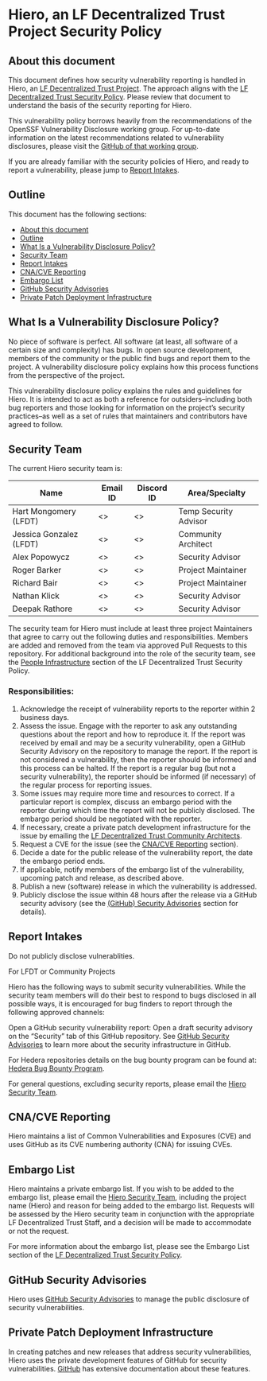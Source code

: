 # Hiero, an LF Decentralized Trust Project Security Policy

## About this document

This document defines how security vulnerability reporting is handled in Hiero, an [LF Decentralized Trust Project](https://www.lfdecentralizedtrust.org/). The approach aligns with the [LF Decentralized Trust Security Policy](https://lf-decentralized-trust.github.io/governance/governing-documents/SECURITY-POLICY). Please review that document to understand the basis of the security reporting for Hiero.

This vulnerability policy borrows heavily from the recommendations of the OpenSSF Vulnerability Disclosure working group. For up-to-date information on the latest recommendations related to vulnerability disclosures, please visit the [GitHub of that working group](https://github.com/ossf).

If you are already familiar with the security policies of Hiero, and ready to report a vulnerability, please jump to [Report Intakes](#report-intakes).

## Outline

This document has the following sections:

- [About this document](#about-this-document)
- [Outline](#outline)
- [What Is a Vulnerability Disclosure Policy?](#what-is-a-vulnerability-disclosure-policy)
- [Security Team](#security-team)
- [Report Intakes](#report-intakes)
- [CNA/CVE Reporting](#cnacve-reporting)
- [Embargo List](#embargo-list)
- [GitHub Security Advisories](#github-security-advisories)
- [Private Patch Deployment Infrastructure](#private-patch-deployment-infrastructure)

## What Is a Vulnerability Disclosure Policy?

No piece of software is perfect. All software (at least, all software of a certain size and complexity) has bugs. In open source development, members of the community or the public find bugs and report them to the project. A vulnerability disclosure policy explains how this process functions from the perspective of the project.

This vulnerability disclosure policy explains the rules and guidelines for Hiero. It is intended to act as both a reference for outsiders–including both bug reporters and those looking for information on the project’s security practices–as well as a set of rules that maintainers and contributors have agreed to follow.

## Security Team

The current Hiero security team is:

| Name                     | Email ID               | Discord ID | Area/Specialty            |
|--------------------------|------------------------|------------|---------------------------|
| Hart Mongomery (LFDT)    | <>                     | <>         | Temp Security Advisor     |
| Jessica Gonzalez (LFDT)  | <>                     | <>         | Community Architect       |
| Alex Popowycz            | <>                     | <>         | Security Advisor          |
| Roger Barker             | <>                     | <>         | Project Maintainer        |
| Richard Bair             | <>                     | <>         | Project Maintainer        |
| Nathan Klick             | <>                     | <>         | Security Advisor          |
| Deepak Rathore           | <>                     | <>         | Security Advisor          |

The security team for Hiero must include at least three project Maintainers that agree to carry out the following duties and responsibilities. Members are added and removed from the team via approved Pull Requests to this repository. For additional background into the role of the security team, see the [People Infrastructure](https://lf-decentralized-trust.github.io/governance/governing-documents/SECURITY-POLICY#people-infrastructure) section of the LF Decentralized Trust Security Policy.

### Responsibilities:

1. Acknowledge the receipt of vulnerability reports to the reporter within 2 business days.
2. Assess the issue. Engage with the reporter to ask any outstanding questions about the report and how to reproduce it. If the report was received by email and may be a security vulnerability, open a GitHub Security Advisory on the repository to manage the report. If the report is not considered a vulnerability, then the reporter should be informed and this process can be halted. If the report is a regular bug (but not a security vulnerability), the reporter should be informed (if necessary) of the regular process for reporting issues.
3. Some issues may require more time and resources to correct. If a particular report is complex, discuss an embargo period with the reporter during which time the report will not be publicly disclosed. The embargo period should be negotiated with the reporter.
4. If necessary, create a private patch development infrastructure for the issue by emailing the [LF Decentralized Trust Community Architects](mailto:community-architects@lfdecentralizedtrust.org).
5. Request a CVE for the issue (see the [CNA/CVE Reporting](#cnacve-reporting) section).
6. Decide a date for the public release of the vulnerability report, the date the embargo period ends.
7. If applicable, notify members of the embargo list of the vulnerability, upcoming patch and release, as described above.
8. Publish a new (software) release in which the vulnerability is addressed.
9. Publicly disclose the issue within 48 hours after the release via a GitHub security advisory (see the [(GitHub) Security Advisories](#github-security-advisories) section for details).

## Report Intakes

Do not publicly disclose vulnerablities.

For LFDT or Community Projects

Hiero has the following ways to submit security vulnerabilities. While the security team members will do their best to respond to bugs disclosed in all possible ways, it is encouraged for bug finders to report through the following approved channels:

Open a GitHub security vulnerability report: Open a draft security advisory on the “Security” tab of this GitHub repository. See [GitHub Security Advisories](https://docs.github.com/en/code-security/security-advisories) to learn more about the security infrastructure in GitHub.

For Hedera repositories details on the bug bounty program can be found at: [Hedera Bug Bounty Program](https://hedera.com/bounty).

For general questions, excluding security reports, please email the [Hiero Security Team](mailto:hiero@lists.lfdecentralizedtrust.org).

## CNA/CVE Reporting

Hiero maintains a list of Common Vulnerabilities and Exposures (CVE) and uses GitHub as its CVE numbering authority (CNA) for issuing CVEs.

## Embargo List

Hiero maintains a private embargo list. If you wish to be added to the embargo list, please email the [Hiero Security Team](mailto:hiero@lists.lfdecentralizedtrust.org), including the project name (Hiero) and reason for being added to the embargo list. Requests will be assessed by the Hiero security team in conjunction with the appropriate LF Decentralized Trust Staff, and a decision will be made to accommodate or not the request.

For more information about the embargo list, please see the Embargo List section of the [LF Decentralized Trust Security Policy](https://lf-decentralized-trust.github.io/governance/governing-documents/security.html#embargo-list).

## GitHub Security Advisories

Hiero uses [GitHub Security Advisories](https://docs.github.com/en/code-security/security-advisories) to manage the public disclosure of security vulnerabilities.

## Private Patch Deployment Infrastructure

In creating patches and new releases that address security vulnerabilities, Hiero uses the private development features of GitHub for security vulnerabilities. [GitHub](https://docs.github.com/en/code-security) has extensive documentation about these features.
